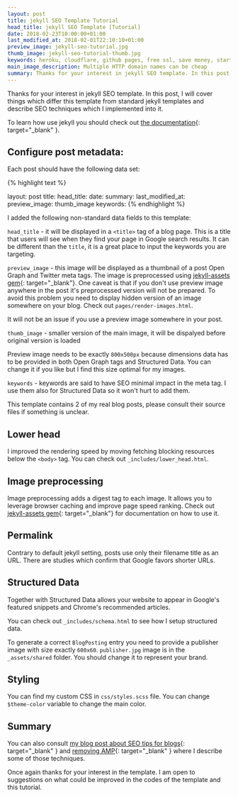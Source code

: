 ```yaml
---
layout: post
title: jekyll SEO Template Tutorial
head_title: jekyll SEO Template [Tutorial]
date: 2018-02-23T10:00:00+01:00
last_modified_at: 2018-02-01T22:10:10+01:00
preview_image: jekyll-seo-tutorial.jpg
thumb_image: jekyll-seo-tutorial-thumb.jpg
keywords: heroku, cloudflare, github pages, free ssl, save money, startup, landing page, lets encrypt
main_image_description: Multiple HTTP domain names can be cheap
summary: Thanks for your interest in jekyll SEO template. In this post, I will cover things which differ this template from standard jekyll templates and describe SEO techniques which I implemented into it.
---
```


Thanks for your interest in jekyll SEO template. In this post, I will cover things which differ this template from standard jekyll templates and describe SEO techniques which I implemented into it.

To learn how use jekyll you should check out [the documentation](https://jekyllrb.com/){: target="_blank" }.

## Configure post metadata:

Each post should have the following data set:

{% highlight text %}

layout: post
title:
head_title:
date:
summary:
last_modified_at:
preview_image:
thumb_image
keywords:
{% endhighlight %}

I added the following non-standard data fields to this template:

`head_title` - it will be displayed in a `<title>` tag of a blog page. This is a title that users will see when they find your page in Google search results. It can be different than the `title`, it is a great place to input the keywords you are targeting.

`preview_image` - this image will be displayed as a thumbnail of a post Open Graph and Twitter meta tags. The image is preprocessed using [jekyll-assets gem](https://github.com/envygeeks/jekyll-assets){: target="_blank"}. One caveat is that if you don't use preview image anywhere in the post it's preprocessed version will not be prepared. To avoid this problem you need to display hidden version of an image somewhere on your blog. Check out `pages/render-images.html`.

It will not be an issue if you use a preview image somewhere in your post.

`thumb_image` - smaller version of the main image, it will be dispalyed before original version is loaded


Preview image needs to be exactly `800x500px` because dimensions data has to be provided in both Open Graph tags and Structured Data. You can change it if you like but I find this size optimal for my images.

`keywords` - keywords are said to have SEO minimal impact in the meta tag. I use them also for Structured Data so it won't hurt to add them.

This template contains 2 of my real blog posts, please consult their source files if something is unclear.

## Lower head

I improved the rendering speed by moving fetching blocking resources below the `<body>` tag. You can check out `_includes/lower_head.html`.

## Image preprocessing

Image preprocessing adds a digest tag to each image. It allows you to leverage browser caching and improve page speed ranking. Check out  [jekyll-assets gem](https://github.com/envygeeks/jekyll-assets){: target="_blank"} for documentation on how to use it.

## Permalink

Contrary to default jekyll setting, posts use only their filename title as an URL. There are studies which confirm that Google favors shorter URLs.

## Structured Data

Together with Structured Data allows your website to appear in Google's featured snippets and Chrome's recommended articles.

You can check out `_includes/schema.html` to see how I setup structured data.

To generate a correct `BlogPosting` entry you need to provide a publisher image with size exactly `600x60`. `publisher.jpg` image is in the `_assets/shared` folder. You should change it to represent your brand.

## Styling

You can find my custom CSS in `css/styles.scss` file. You can change `$theme-color` variable to change the main color.

## Summary

You can also consult [my blog post about SEO tips for blogs](https://pawelurbanek.com/2018/02/16/seo-tips-for-technical-bloggers-and-programming-blogs-in-2018/){: target="_blank" } and [removing AMP](https://pawelurbanek.com/amp-seo-rating-performance){: target="_blank" } where I describe some of those techniques.

Once again thanks for your interest in the template. I am open to suggestions on what could be improved in the codes of the template and this tutorial.
